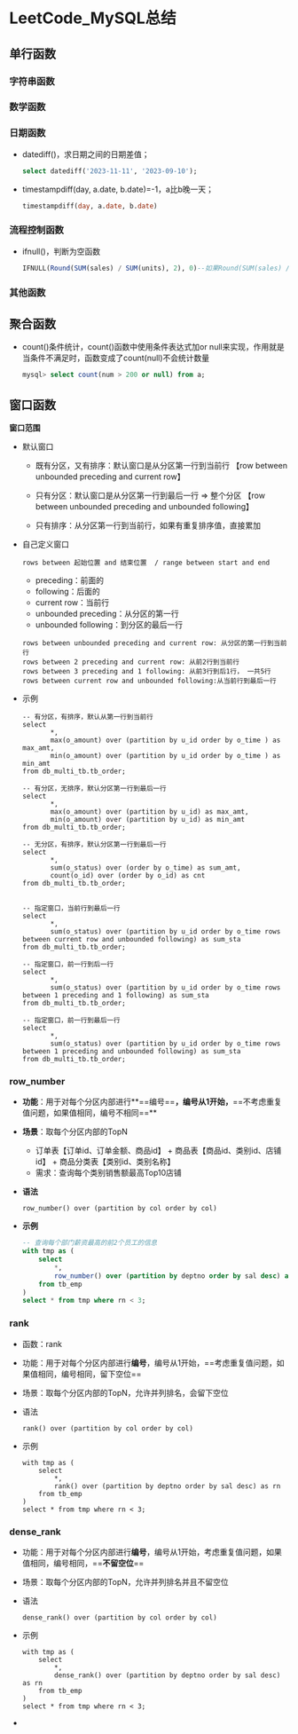 # LeetCode_MySQL总结

## 单行函数

### 字符串函数

### 数学函数

### 日期函数

- datediff()，求日期之间的日期差值；

  ```sql
  select datediff('2023-11-11', '2023-09-10');
  ```

  

- timestampdiff(day, a.date, b.date)=-1，a比b晚一天；

  ```sql
  timestampdiff(day, a.date, b.date)
  ```



### 流程控制函数

- ifnull()，判断为空函数

  ```sql
  IFNULL(Round(SUM(sales) / SUM(units), 2), 0)--如果Round(SUM(sales) / SUM(units)为空时，返回0，否则返回原值
  ```

  

### 其他函数

## 聚合函数

- count()条件统计，count()函数中使用条件表达式加or null来实现，作用就是当条件不满足时，函数变成了count(null)不会统计数量

  ```sql
  mysql> select count(num > 200 or null) from a;
  ```

  

## 窗口函数

**窗口范围**

- 默认窗口

  - 既有分区，又有排序：默认窗口是从分区第一行到当前行  【row between unbounded preceding and current row】

  - 只有分区：默认窗口是从分区第一行到最后一行 => 整个分区 【row between unbounded preceding and unbounded following】

  - 只有排序：从分区第一行到当前行，如果有重复排序值，直接累加

- 自己定义窗口

  ```mysql
  rows between 起始位置 and 结束位置  / range between start and end
  ```

  - preceding：前面的
  - following：后面的
  - current row：当前行
  - unbounded preceding：从分区的第一行
  - unbounded following：到分区的最后一行

  ```properties
  rows between unbounded preceding and current row: 从分区的第一行到当前行
  rows between 2 preceding and current row: 从前2行到当前行
  rows between 3 preceding and 1 following: 从前3行到后1行， 一共5行
  rows between current row and unbounded following:从当前行到最后一行
  ```

- 示例

  ```mysql
  -- 有分区，有排序，默认从第一行到当前行
  select
         *,
         max(o_amount) over (partition by u_id order by o_time ) as max_amt,
         min(o_amount) over (partition by u_id order by o_time ) as min_amt
  from db_multi_tb.tb_order;
  
  -- 有分区，无排序，默认分区第一行到最后一行
  select
         *,
         max(o_amount) over (partition by u_id) as max_amt,
         min(o_amount) over (partition by u_id) as min_amt
  from db_multi_tb.tb_order;
  
  -- 无分区，有排序，默认分区第一行到最后一行
  select
         *,
         sum(o_status) over (order by o_time) as sum_amt,
         count(o_id) over (order by o_id) as cnt
  from db_multi_tb.tb_order;
  
  
  -- 指定窗口，当前行到最后一行
  select
         *,
         sum(o_status) over (partition by u_id order by o_time rows between current row and unbounded following) as sum_sta
  from db_multi_tb.tb_order;
  
  -- 指定窗口，前一行到后一行
  select
         *,
         sum(o_status) over (partition by u_id order by o_time rows between 1 preceding and 1 following) as sum_sta
  from db_multi_tb.tb_order;
  
  -- 指定窗口，前一行到最后一行
  select
         *,
         sum(o_status) over (partition by u_id order by o_time rows between 1 preceding and unbounded following) as sum_sta
  from db_multi_tb.tb_order;
  ```




### row_number

- **功能**：用于对每个分区内部进行**==编号==**，编号从1开始，**==不考虑重复值问题，如果值相同，编号不相同==**

- **场景**：取每个分区内部的TopN

  - 订单表【订单id、订单金额、商品id】 + 商品表【商品id、类别id、店铺id】 + 商品分类表【类别id、类别名称】
  - 需求：查询每个类别销售额最高Top10店铺

- **语法**

  ```
  row_number() over (partition by col order by col)
  ```

- **示例**

  ```sql
  -- 查询每个部门薪资最高的前2个员工的信息
  with tmp as (
      select
          *,
          row_number() over (partition by deptno order by sal desc) as rn
      from tb_emp
  )
  select * from tmp where rn < 3;
  ```



### rank

- 函数：rank

- 功能：用于对每个分区内部进行**编号**，编号从1开始，==考虑重复值问题，如果值相同，编号相同，留下空位==

- 场景：取每个分区内部的TopN，允许并列排名，会留下空位

- 语法

  ```
  rank() over (partition by col order by col)
  ```

- 示例

  ```mysql
  with tmp as (
      select
          *,
          rank() over (partition by deptno order by sal desc) as rn
      from tb_emp
  )
  select * from tmp where rn < 3;
  ```

### dense_rank

- 功能：用于对每个分区内部进行**编号**，编号从1开始，考虑重复值问题，如果值相同，编号相同，==**不留空位**==

- 场景：取每个分区内部的TopN，允许并列排名并且不留空位

- 语法

  ```
  dense_rank() over (partition by col order by col)
  ```

- 示例

  ```mysql
  with tmp as (
      select
          *,
          dense_rank() over (partition by deptno order by sal desc) as rn
      from tb_emp
  )
  select * from tmp where rn < 3;
  ```

- 
